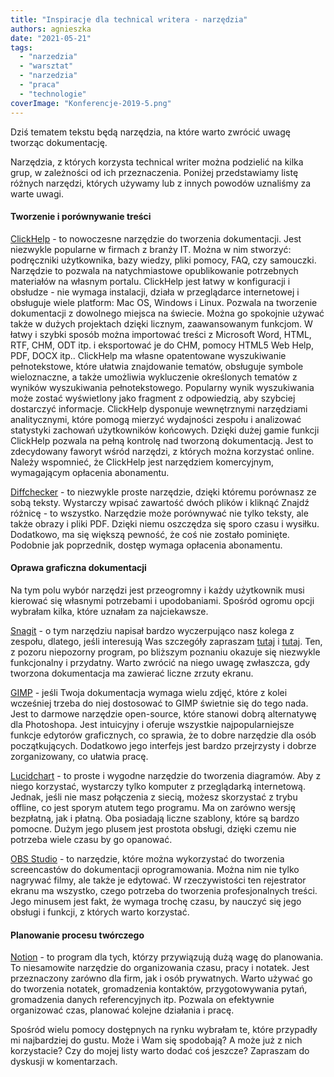 ```yaml
---
title: "Inspiracje dla technical writera - narzędzia"
authors: agnieszka
date: "2021-05-21"
tags:
  - "narzedzia"
  - "warsztat"
  - "narzedzia"
  - "praca"
  - "technologie"
coverImage: "Konferencje-2019-5.png"
---
```


Dziś tematem tekstu będą narzędzia, na które warto zwrócić uwagę tworząc
dokumentację.

<!--truncate-->

Narzędzia, z których korzysta technical writer można podzielić na kilka grup, w
zależności od ich przeznaczenia. Poniżej przedstawiamy listę różnych narzędzi,
których używamy lub z innych powodów uznaliśmy za warte uwagi.

#### Tworzenie i porównywanie treści

[ClickHelp](https://clickhelp.com/) - to nowoczesne narzędzie do tworzenia
dokumentacji. Jest niezwykle popularne w firmach z branży IT. Można w nim
stworzyć: podręczniki użytkownika, bazy wiedzy, pliki pomocy, FAQ, czy
samouczki. Narzędzie to pozwala na natychmiastowe opublikowanie potrzebnych
materiałów na własnym portalu. ClickHelp jest łatwy w konfiguracji i obsłudze -
nie wymaga instalacji, działa w przeglądarce internetowej i obsługuje wiele
platform: Mac OS, Windows i Linux. Pozwala na tworzenie dokumentacji z dowolnego
miejsca na świecie. Można go spokojnie używać także w dużych projektach dzięki
licznym, zaawansowanym funkcjom. W łatwy i szybki sposób można importować treści
z Microsoft Word, HTML, RTF, CHM, ODT itp. i eksportować je do CHM, pomocy HTML5
Web Help, PDF, DOCX itp.. ClickHelp ma własne opatentowane wyszukiwanie
pełnotekstowe, które ułatwia znajdowanie tematów, obsługuje symbole
wieloznaczne, a także umożliwia wykluczenie określonych tematów z wyników
wyszukiwania pełnotekstowego. Popularny wynik wyszukiwania może zostać
wyświetlony jako fragment z odpowiedzią, aby szybciej dostarczyć informacje.
ClickHelp dysponuje wewnętrznymi narzędziami analitycznymi, które pomogą mierzyć
wydajności zespołu i analizować statystyki zachowań użytkowników końcowych.
Dzięki dużej gamie funkcji ClickHelp pozwala na pełną kontrolę nad tworzoną
dokumentacją. Jest to zdecydowany faworyt wśród narzędzi, z których można
korzystać online. Należy wspomnieć, że ClickHelp jest narzędziem komercyjnym,
wymagającym opłacenia abonamentu.

[Diffchecker](https://www.diffchecker.com/) - to niezwykle proste narzędzie,
dzięki któremu porównasz ze sobą teksty. Wystarczy wpisać zawartość dwóch plików
i kliknąć Znajdź różnicę - to wszystko. Narzędzie może porównywać nie tylko
teksty, ale także obrazy i pliki PDF. Dzięki niemu oszczędza się sporo czasu i
wysiłku. Dodatkowo, ma się większą pewność, że coś nie zostało pominięte.
Podobnie jak poprzednik, dostęp wymaga opłacenia abonamentu.

#### Oprawa graficzna dokumentacji

Na tym polu wybór narzędzi jest przeogromny i każdy użytkownik musi kierować się
własnymi potrzebami i upodobaniami. Spośród ogromu opcji wybrałam kilka, które
uznałam za najciekawsze.

[Snagit](https://www.techsmith.com/screen-capture.html) - o tym narzędziu
napisał bardzo wyczerpująco nasz kolega z zespołu, dlatego, jeśli interesują Was
szczegóły zapraszam
[tutaj](http://techwriter.pl/snagit-znacznie-wiecej-niz-zrzuty-ekranu/) i
[tutaj](http://techwriter.pl/snagit-2021-pierwsze-wrazenia/). Ten, z pozoru
niepozorny program, po bliższym poznaniu okazuje się niezwykle funkcjonalny i
przydatny. Warto zwrócić na niego uwagę zwłaszcza, gdy tworzona dokumentacja ma
zawierać liczne zrzuty ekranu.

[GIMP](https://www.gimp.org/) - jeśli Twoja dokumentacja wymaga wielu zdjęć,
które z kolei wcześniej trzeba do niej dostosować to GIMP świetnie się do tego
nada. Jest to darmowe narzędzie open-source, które stanowi dobrą alternatywę dla
Photoshopa. Jest intuicyjny i oferuje wszystkie najpopularniejsze funkcje
edytorów graficznych, co sprawia, że to dobre narzędzie dla osób początkujących.
Dodatkowo jego interfejs jest bardzo przejrzysty i dobrze zorganizowany, co
ułatwia pracę.

[Lucidchart](https://www.lucidchart.com/pages/) - to proste i wygodne narzędzie
do tworzenia diagramów. Aby z niego korzystać, wystarczy tylko komputer z
przeglądarką internetową. Jednak, jeśli nie masz połączenia z siecią, możesz
skorzystać z trybu offline, co jest sporym atutem tego programu. Ma on zarówno
wersję bezpłatną, jak i płatną. Oba posiadają liczne szablony, które są bardzo
pomocne. Dużym jego plusem jest prostota obsługi, dzięki czemu nie potrzeba
wiele czasu by go opanować.

[OBS Studio](https://obsproject.com/) - to narzędzie, które można wykorzystać do
tworzenia screencastów do dokumentacji oprogramowania. Można nim nie tylko
nagrywać filmy, ale także je edytować. W rzeczywistości ten rejestrator ekranu
ma wszystko, czego potrzeba do tworzenia profesjonalnych treści. Jego minusem
jest fakt, że wymaga trochę czasu, by nauczyć się jego obsługi i funkcji, z
których warto korzystać.

#### Planowanie procesu twórczego

[Notion](https://www.notion.so/) - to program dla tych, którzy przywiązują dużą
wagę do planowania. To niesamowite narzędzie do organizowania czasu, pracy i
notatek. Jest przeznaczony zarówno dla firm, jak i osób prywatnych. Warto używać
go do tworzenia notatek, gromadzenia kontaktów, przygotowywania pytań,
gromadzenia danych referencyjnych itp. Pozwala on efektywnie organizować czas,
planować kolejne działania i pracę.

Spośród wielu pomocy dostępnych na rynku wybrałam te, które przypadły mi
najbardziej do gustu. Może i Wam się spodobają? A może już z nich korzystacie?
Czy do mojej listy warto dodać coś jeszcze? Zapraszam do dyskusji w
komentarzach.
